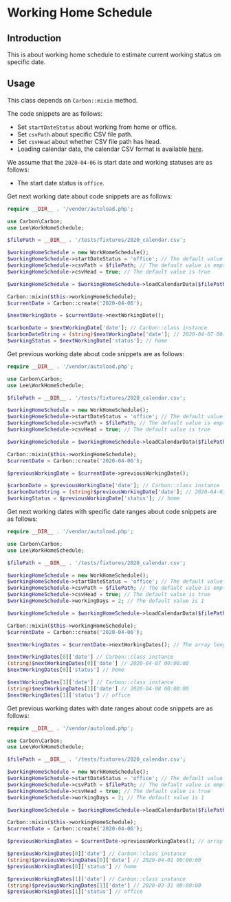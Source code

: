 # Working Home Schedule

## Introduction

This is about working home schedule to estimate current working status on specific date.

## Usage

This class depends on `Carbon::mixin` method.

The code snippets are as follows:

- Set `startDateStatus` about working from home or office.
- Set `csvPath` about specific CSV file path.
- Set `csvHead` about whether CSV file path has head.
- Loading calendar data, the calendar CSV format is available [here](tests/fixtures/2020_calendar.csv).

We assume that the `2020-04-06` is start date and working statuses are as follows:

- The start date status is `office`.

Get next working date about code snippets are as follows:

```php
require __DIR__ . '/vendor/autoload.php';

use Carbon\Carbon;
use Lee\WorkHomeSchedule;

$filePath = __DIR__ . '/tests/fixtures/2020_calendar.csv';

$workingHomeSchedule = new WorkHomeSchedule();
$workingHomeSchedule->startDateStatus = 'office'; // The default value is empty string
$workingHomeSchedule->csvPath = $filePath; // The default value is empty string
$workingHomeSchedule->csvHead = true; // The default value is true

$workingHomeSchedule = $workingHomeSchedule->loadCalendarData($filePath);

Carbon::mixin($this->workingHomeSchedule);
$currentDate = Carbon::create('2020-04-06');

$nextWorkingDate = $currentDate->nextWorkingDate();

$carbonDate = $nextWorkingDate['date']; // Carbon::class instance
$carbonDateString = (string)$nextWorkingDate['date']; // 2020-04-07 00:00:00
$workingStatus = $nextWorkingDate['status']; // home
```

Get previous working date about code snippets are as follows:

```php
require __DIR__ . '/vendor/autoload.php';

use Carbon\Carbon;
use Lee\WorkHomeSchedule;

$filePath = __DIR__ . '/tests/fixtures/2020_calendar.csv';

$workingHomeSchedule = new WorkHomeSchedule();
$workingHomeSchedule->startDateStatus = 'office'; // The default value is empty string
$workingHomeSchedule->csvPath = $filePath; // The default value is empty string
$workingHomeSchedule->csvHead = true; // The default value is true

$workingHomeSchedule = $workingHomeSchedule->loadCalendarData($filePath);

Carbon::mixin($this->workingHomeSchedule);
$currentDate = Carbon::create('2020-04-06');

$previousWorkingDate = $currentDate->previousWorkingDate();

$carbonDate = $previousWorkingDate['date']; // Carbon::class instance
$carbonDateString = (string)$previousWorkingDate['date']; // 2020-04-01 00:00:00
$workingStatus = $previousWorkingDate['status']; // home
```

Get next working dates with specific date ranges about code snippets are as follows:

```php
require __DIR__ . '/vendor/autoload.php';

use Carbon\Carbon;
use Lee\WorkHomeSchedule;

$filePath = __DIR__ . '/tests/fixtures/2020_calendar.csv';

$workingHomeSchedule = new WorkHomeSchedule();
$workingHomeSchedule->startDateStatus = 'office'; // The default value is empty string
$workingHomeSchedule->csvPath = $filePath; // The default value is empty string
$workingHomeSchedule->csvHead = true; // The default value is true
$workingHomeSchedule->workingDays = 2; // The default value is 1

$workingHomeSchedule = $workingHomeSchedule->loadCalendarData($filePath);

Carbon::mixin($this->workingHomeSchedule);
$currentDate = Carbon::create('2020-04-06');

$nextWorkingDates = $currentDate->nextWorkingDates(); // The array length is 2

$nextWorkingDates[0]['date'] // Carbon::class instance
(string)$nextWorkingDates[0]['date'] // 2020-04-07 00:00:00
$nextWorkingDates[0]['status'] // home

$nextWorkingDates[1]['date'] // Carbon::class instance
(string)$nextWorkingDates[1]['date'] // 2020-04-08 00:00:00
$nextWorkingDates[1]['status'] // office

```

Get previous working dates with date ranges about code snippets are as follows:

```php
require __DIR__ . '/vendor/autoload.php';

use Carbon\Carbon;
use Lee\WorkHomeSchedule;

$filePath = __DIR__ . '/tests/fixtures/2020_calendar.csv';

$workingHomeSchedule = new WorkHomeSchedule();
$workingHomeSchedule->startDateStatus = 'office'; // The default value is empty string
$workingHomeSchedule->csvPath = $filePath; // The default value is empty string
$workingHomeSchedule->csvHead = true; // The default value is true
$workingHomeSchedule->workingDays = 2; // The default value is 1

$workingHomeSchedule = $workingHomeSchedule->loadCalendarData($filePath);

Carbon::mixin($this->workingHomeSchedule);
$currentDate = Carbon::create('2020-04-06');

$previousWorkingDates = $currentDate->previousWorkingDates(); // array length is 2

$previousWorkingDates[0]['date'] // Carbon::class instance
(string)$previousWorkingDates[0]['date'] // 2020-04-01 00:00:00
$previousWorkingDates[0]['status'] // home

$previousWorkingDates[1]['date'] // Carbon::class instance
(string)$previousWorkingDates[1]['date'] // 2020-03-31 00:00:00
$previousWorkingDates[1]['status'] // office
```
